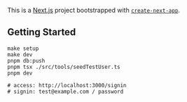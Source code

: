 This is a [Next.js](https://nextjs.org) project bootstrapped with [`create-next-app`](https://nextjs.org/docs/app/api-reference/cli/create-next-app).

## Getting Started

```
make setup
make dev
pnpm db:push
pnpm tsx ./src/tools/seedTestUser.ts
pnpm dev

# access: http://localhost:3000/signin
# signin: test@example.com / password
```
